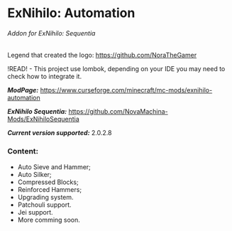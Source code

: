 # ExNihilo: Automation
###### Addon for ExNihilo: Sequentia

Legend that created the logo: https://github.com/NoraTheGamer

!READ! - This project use lombok, depending on your IDE you may need to check how to integrate it.

**_ModPage:_** https://www.curseforge.com/minecraft/mc-mods/exnihilo-automation

_**ExNihilo Sequentia:**_ https://github.com/NovaMachina-Mods/ExNihiloSequentia

**_Current version supported:_** 2.0.2.8

### Content:

- Auto Sieve and Hammer;
- Auto Silker;
- Compressed Blocks;
- Reinforced Hammers;
- Upgrading system.
- Patchouli support.
- Jei support.
- More comming soon.
